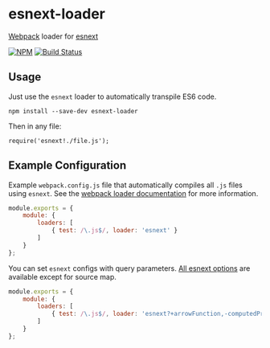 # esnext-loader

[Webpack](http://webpack.github.io) loader for [esnext](https://github.com/esnext/esnext)

[![NPM](http://img.shields.io/npm/v/esnext-loader.svg)](https://www.npmjs.org/package/esnext-loader) [![Build Status](http://img.shields.io/travis/conradz/esnext-loader.svg)](https://travis-ci.org/conradz/esnext-loader)

## Usage

Just use the `esnext` loader to automatically transpile ES6 code.

    npm install --save-dev esnext-loader

Then in any file:

    require('esnext!./file.js');

## Example Configuration

Example `webpack.config.js` file that automatically compiles all `.js` files using `esnext`. See the [webpack loader documentation](http://webpack.github.io/docs/using-loaders.html) for more information.

```js
module.exports = {
    module: {
        loaders: [
            { test: /\.js$/, loader: 'esnext' }
        ]
    }
};
```

You can set `esnext` configs with query parameters. [All esnext options](https://github.com/esnext/esnext/blob/50b89f461cc7ca93484928540ebbf3e6ba58f302/lib/index.js#L61-L100) are available except for source map.

```js
module.exports = {
    module: {
        loaders: [
            { test: /\.js$/, loader: 'esnext?+arrowFunction,-computedPropertyKeys' }
        ]
    }
};
```